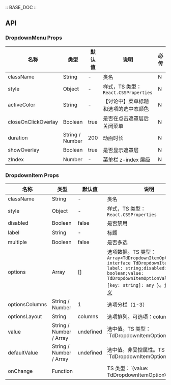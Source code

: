 :: BASE_DOC ::

## API
### DropdownMenu Props

名称 | 类型 | 默认值 | 说明 | 必传
-- | -- | -- | -- | --
className | String | - | 类名 | N
style | Object | - | 样式，TS 类型：`React.CSSProperties` | N
activeColor | String | - | 【讨论中】菜单标题和选项的选中态颜色 | N
closeOnClickOverlay | Boolean | true | 是否在点击遮罩层后关闭菜单 | N
duration | String / Number | 200 | 动画时长 | N
showOverlay | Boolean | true | 是否显示遮罩层 | N
zIndex | Number | - | 菜单栏 z-index 层级 | N

### DropdownItem Props

名称 | 类型 | 默认值 | 说明 | 必传
-- | -- | -- | -- | --
className | String | - | 类名 | N
style | Object | - | 样式，TS 类型：`React.CSSProperties` | N
disabled | Boolean | false | 是否禁用 | N
label | String | - | 标题 | N
multiple | Boolean | false | 是否多选 | N
options | Array | [] | 选项数据。TS 类型：`Array<TdDropdownItemOption>` `interface TdDropdownItemOption { label: string;disabled: boolean;value: TdDropdownItemOptionValueType; [key: string]: any }`。[详细类型定义](https://github.com/TDesignOteam/tdesign-mobile-react/tree/develop/src/dropdown-menu/type.ts) | N
optionsColumns | String / Number | 1 | 选项分栏（1-3） | N
optionsLayout | String | columns | 选项排列。可选项：columns/tree | N
value | String / Number / Array | undefined | 选中值。TS 类型：`TdDropdownItemOptionValueType | Array<TdDropdownItemOptionValueType> ` `type TdDropdownItemOptionValueType = string | number;`。[详细类型定义](https://github.com/TDesignOteam/tdesign-mobile-react/tree/develop/src/dropdown-menu/type.ts) | N
defaultValue | String / Number / Array | undefined | 选中值。非受控属性。TS 类型：`TdDropdownItemOptionValueType | Array<TdDropdownItemOptionValueType> ` `type TdDropdownItemOptionValueType = string | number;`。[详细类型定义](https://github.com/TDesignOteam/tdesign-mobile-react/tree/develop/src/dropdown-menu/type.ts) | N
onChange | Function |  | TS 类型：`(value: TdDropdownItemOptionValueType | Array<TdDropdownItemOptionValueType>) => void`<br/>值改变时触发 | N
